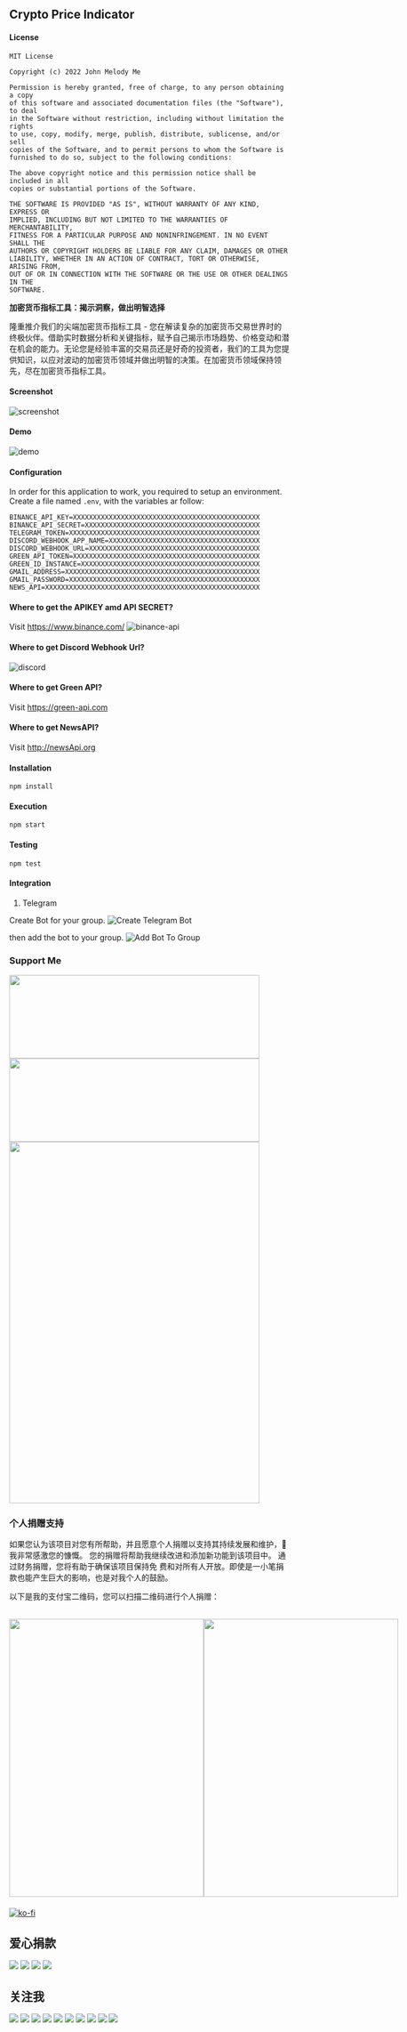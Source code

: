 ## Crypto Price Indicator

#### License

```
MIT License

Copyright (c) 2022 John Melody Me

Permission is hereby granted, free of charge, to any person obtaining a copy
of this software and associated documentation files (the "Software"), to deal
in the Software without restriction, including without limitation the rights
to use, copy, modify, merge, publish, distribute, sublicense, and/or sell
copies of the Software, and to permit persons to whom the Software is
furnished to do so, subject to the following conditions:

The above copyright notice and this permission notice shall be included in all
copies or substantial portions of the Software.

THE SOFTWARE IS PROVIDED "AS IS", WITHOUT WARRANTY OF ANY KIND, EXPRESS OR
IMPLIED, INCLUDING BUT NOT LIMITED TO THE WARRANTIES OF MERCHANTABILITY,
FITNESS FOR A PARTICULAR PURPOSE AND NONINFRINGEMENT. IN NO EVENT SHALL THE
AUTHORS OR COPYRIGHT HOLDERS BE LIABLE FOR ANY CLAIM, DAMAGES OR OTHER
LIABILITY, WHETHER IN AN ACTION OF CONTRACT, TORT OR OTHERWISE, ARISING FROM,
OUT OF OR IN CONNECTION WITH THE SOFTWARE OR THE USE OR OTHER DEALINGS IN THE
SOFTWARE.
```

**加密货币指标工具：揭示洞察，做出明智选择**

隆重推介我们的尖端加密货币指标工具 - 您在解读复杂的加密货币交易世界时的终极伙伴。借助实时数据分析和关键指标，赋予自己揭示市场趋势、价格变动和潜在机会的能力。无论您是经验丰富的交易员还是好奇的投资者，我们的工具为您提供知识，以应对波动的加密货币领域并做出明智的决策。在加密货币领域保持领先，尽在加密货币指标工具。

#### Screenshot

![screenshot](./assets//demo.png)

#### Demo

![demo](./assets/demo.gif)

#### Configuration

In order for this application to work, you required to setup an environment.
Create a file named `.env`, with the variables ar follow:

```
BINANCE_API_KEY=XXXXXXXXXXXXXXXXXXXXXXXXXXXXXXXXXXXXXXXXXXXXXXX
BINANCE_API_SECRET=XXXXXXXXXXXXXXXXXXXXXXXXXXXXXXXXXXXXXXXXXXXX
TELEGRAM_TOKEN=XXXXXXXXXXXXXXXXXXXXXXXXXXXXXXXXXXXXXXXXXXXXXXXX
DISCORD_WEBHOOK_APP_NAME=XXXXXXXXXXXXXXXXXXXXXXXXXXXXXXXXXXXXXX
DISCORD_WEBHOOK_URL=XXXXXXXXXXXXXXXXXXXXXXXXXXXXXXXXXXXXXXXXXXX
GREEN_API_TOKEN=XXXXXXXXXXXXXXXXXXXXXXXXXXXXXXXXXXXXXXXXXXXXXXX
GREEN_ID_INSTANCE=XXXXXXXXXXXXXXXXXXXXXXXXXXXXXXXXXXXXXXXXXXXXX
GMAIL_ADDRESS=XXXXXXXXXXXXXXXXXXXXXXXXXXXXXXXXXXXXXXXXXXXXXXXXX
GMAIL_PASSWORD=XXXXXXXXXXXXXXXXXXXXXXXXXXXXXXXXXXXXXXXXXXXXXXXX
NEWS_API=XXXXXXXXXXXXXXXXXXXXXXXXXXXXXXXXXXXXXXXXXXXXXXXXXXXXXX

```

#### Where to get the APIKEY amd API SECRET?

Visit https://www.binance.com/
![binance-api](./assets//binanceapi.png)

#### Where to get Discord Webhook Url?

![discord](./assets//discord.gif)

#### Where to get Green API?

Visit https://green-api.com

#### Where to get NewsAPI?

Visit http://newsApi.org

#### Installation

```
npm install
```

#### Execution

```
npm start
```

#### Testing

```
npm test
```

#### Integration

1. Telegram

Create Bot for your group.
![Create Telegram Bot](./assets/createbot.gif)

then add the bot to your group.
![Add Bot To Group](./assets/addbottogroup.gif)

### Support Me

<div class="column">
    <a href="https://www.huobi.com/en-us/v/register/double-invite/?invite_code=rjvc6223&inviter_id=11343840">
        <img src="https://media.zenfs.com/en/news_direct/caa117ba53b9a537ceef0faaf74882ff"  width="450" height="150">
    </a>
    <br>
    <a href="https://shop.ledger.com/?r=a240cf0a4c37">
        <img src="https://cdn.shopify.com/s/files/1/2974/4858/t/278/assets/ledger-logo-long.svg?v=6450977357190936701666875522"  width="450" height="150">
    </a>
    <img src="./assets/donation.JPG"  width="450" height="650">
</div>


### 个人捐赠支持
如果您认为该项目对您有所帮助，并且愿意个人捐赠以支持其持续发展和维护，🥰我非常感激您的慷慨。
您的捐赠将帮助我继续改进和添加新功能到该项目中。 通过财务捐赠，您将有助于确保该项目保持免
费和对所有人开放。即使是一小笔捐款也能产生巨大的影响，也是对我个人的鼓励。

以下是我的支付宝二维码，您可以扫描二维码进行个人捐赠：

<br />
<div style="display: flex; justify-content: space-between; margin-bottom: 20px;">
  <img src="https://github.com/ctkqiang/ctkqiang/blob/main/assets/IMG_9863.jpg?raw=true" style="height: 500px !important; width: 350px !important;">
 
  <img src="https://github.com/ctkqiang/ctkqiang/blob/main/assets/IMG_9859.JPG?raw=true" style="height: 500px !important; width: 350px !important;">
</div>


[![ko-fi](https://ko-fi.com/img/githubbutton_sm.svg)](https://ko-fi.com/F1F5VCZJU)



## 爱心捐款
<a href="https://qr.alipay.com/fkx19369scgxdrkv8mxso92"><img src="https://img.shields.io/badge/alipay-00A1E9?style=for-the-badge&logo=alipay&logoColor=white"></a> <a href="https://ko-fi.com/F1F5VCZJU"><img src="https://img.shields.io/badge/Ko--fi-F16061?style=for-the-badge&logo=ko-fi&logoColor=white"></a> <a href="https://www.paypal.com/paypalme/ctkqiang"><img src="https://img.shields.io/badge/PayPal-00457C?style=for-the-badge&logo=paypal&logoColor=white"></a> <a href="https://donate.stripe.com/00gg2nefu6TK1LqeUY"><img src="https://img.shields.io/badge/Stripe-626CD9?style=for-the-badge&logo=Stripe&logoColor=white"></a>

## 关注我
<a href="https://twitch.tv/ctkqiang"><img src="https://img.shields.io/badge/Twitch-9146FF?style=for-the-badge&logo=twitch&logoColor=white"></a> <a href="https://open.spotify.com/user/22sblyn4dsymya3xinw3umhai"><img src="https://img.shields.io/badge/Spotify-1ED760?&style=for-the-badge&logo=spotify&logoColor=white"></a> <a href="https://www.tiktok.com/@ctkqiang"><img src="https://img.shields.io/badge/TikTok-000000?style=for-the-badge&logo=tiktok&logoColor=white"></a> <a href="https://stackoverflow.com/users/10758321/%e9%92%9f%e6%99%ba%e5%bc%ba"><img src="https://img.shields.io/badge/Stack_Overflow-FE7A16?style=for-the-badge&logo=stack-overflow&logoColor=white"></a> <a href="https://www.facebook.com/JohnMelodyme/"><img src="https://img.shields.io/badge/Facebook-1877F2?style=for-the-badge&logo=facebook&logoColor=white"></a> <a href="https://github.com/ctkqiang"><img src="https://img.shields.io/badge/GitHub-100000?style=for-the-badge&logo=github&logoColor=white"></a> <a href="https://www.instagram.com/ctkqiang"><img src="https://img.shields.io/badge/Instagram-E4405F?style=for-the-badge&logo=instagram&logoColor=white"></a> <a href="https://www.linkedin.com/in/ctkqiang/"><img src="https://img.shields.io/badge/LinkedIn-0077B5?style=for-the-badge&logo=linkedin&logoColor=white"></a> <a href="https://linktr.ee/ctkqiang.official"><img src="https://img.shields.io/badge/linktree-39E09B?style=for-the-badge&logo=linktree&logoColor=white"></a> <a href="https://github.com/ctkqiang/ctkqiang/blob/main/assets/IMG_9245.JPG?raw=true"><img src="https://img.shields.io/badge/WeChat-07C160?style=for-the-badge&logo=wechat&logoColor=white"></a>


